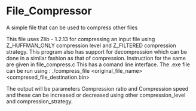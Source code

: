 # File_Compressor
A simple file that can be used to compress other files

This file uses Zlib - 1.2.13 for compressing an input file using Z_HUFFMAN_ONLY compression level and Z_FILTERED compression strategy. 
This program also has support for decompression which can be done in a similar fashion as that of compression. Instruction for the same are given in file_compress.c
This has a comand line interface. The .exe file can be run using :
./compress_file <original_file_name> <compresed_file_destination.bin>

The output will be parameters Compression ratio and Compression speed and these can be increased or decreased using other compression_level and compression_strategy.

